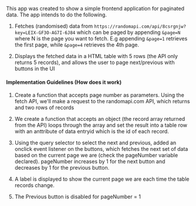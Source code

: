 This app was created to show a simple frontend application for paginated data. The app intends to do the following.

1.  Fetches (randomised) data from `https://randomapi.com/api/8csrgnjw?key=LEIX-GF3O-AG7I-6J84` which can be paged by
    appending `&page=N` where N is the page you want to fetch. E.g appending `&page=1` retrieves the first page, while
    `&page=4` retrieves the 4th page.

2.  Displays the fetched data in a HTML table with 5 rows (the API only returns 5 records), and allows the user to page
    next/previous with buttons in the UI

#### Implementation Guidelines (How does it work)

1. Create a function that accepts page number as parameters. Using the fetch API, we'll make a request to the
   randomapi.com API, which returns and two rows of records

2. We create a function that accepts an object (the record array returned from the API) loops through the array and set
   the result into a table row with an anttribute of data entryid which is the id of each record.

3. Using the query selector to select the next and previous, added an onclick event listener on the buttons, which
   fetches the next set of data based on the current page we are (check the pageNumber variable declared). pageNumber
   increases by 1 for the next button and decreases by 1 for the previous button.

4. A label is displayed to show the current page we are each time the table records change.

5. The Previous button is disabled for pageNumber = 1
